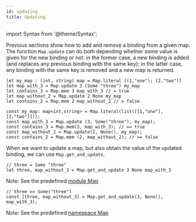 ```yaml
---
id: updating
title: Updating
---
```


import Syntax from '@theme/Syntax';

Previous sections show how to add and remove a binding from a given
map. The function `Map.update` can do both depending whether some
value is given for the new binding or not: in the former case, a new
binding is added (and replaces any previous binding with the same
key); in the latter case, any binding with the same key is removed and
a new map is returned.

<Syntax syntax="cameligo">

```cameligo group=map_updating
let my_map : (int, string) map = Map.literal [(1,"one"); (2,"two")]
let map_with_3 = Map.update 3 (Some "three") my_map
let contains_3 = Map.mem 3 map_with_3 // = true
let map_without_2 = Map.update 2 None my_map
let contains_2 = Map.mem 2 map_without_2 // = false
```

</Syntax>

<Syntax syntax="jsligo">

```jsligo group=map_updating
const my_map: map<int,string> = Map.literal(list([[1,"one"],[2,"two"]]));
const map_with_3 = Map.update (3, Some("three"), my_map);
const contains_3 = Map.mem(3, map_with_3); // == true
const map_without_2 = Map.update(2, None(), my_map);
const contains_2 = Map.mem (2, map_without_2); // == false
```

</Syntax>

When we want to update a map, but also obtain the value of the updated
binding, we can use `Map.get_and_update`.

<Syntax syntax="cameligo">

```cameligo group=map_updating
// three = Some "three"
let three, map_without_3 = Map.get_and_update 3 None map_with_3
```

Note: See the predefined
[module Map](../reference/map-reference)

</Syntax>

<Syntax syntax="jsligo">

```jsligo group=map_updating
// three == Some("three")
const [three, map_without_3] = Map.get_and_update(3, None(), map_with_3);
```

Note: See the predefined
[namespace Map](../reference/map-reference)

</Syntax>

